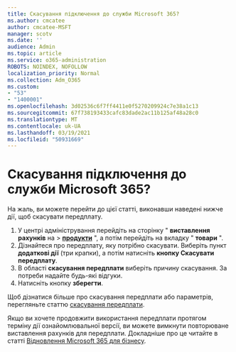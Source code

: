 ```yaml
---
title: Скасування підключення до служби Microsoft 365?
ms.author: cmcatee
author: cmcatee-MSFT
manager: scotv
ms.date: ''
audience: Admin
ms.topic: article
ms.service: o365-administration
ROBOTS: NOINDEX, NOFOLLOW
localization_priority: Normal
ms.collection: Adm_O365
ms.custom:
- "53"
- "1400001"
ms.openlocfilehash: 3d02536c6f7ff4411e0f5270209924c7e38a1c13
ms.sourcegitcommit: 67f738193433cafc83dade2ac11b125af48a28c0
ms.translationtype: MT
ms.contentlocale: uk-UA
ms.lasthandoff: 03/19/2021
ms.locfileid: "50931669"
---
```

# <a name="canceling-your-microsoft-365-subscription"></a>Скасування підключення до служби Microsoft 365?

На жаль, ви можете перейти до цієї статті, виконавши наведені нижче дії, щоб скасувати передплату.

1. У центрі адміністрування перейдіть на сторінку " **виставлення рахунків** на  >  **[продукти](https://go.microsoft.com/fwlink/p/?linkid=842054)** ", а потім перейдіть на вкладку " **товари** ".
2. Дізнайтеся про передплату, яку потрібно скасувати. Виберіть пункт **додаткові дії** (три крапки), а потім натисніть **кнопку Скасувати передплату**.
3. В області **скасування передплати** виберіть причину скасування. За потреби надайте будь-які відгуки.
4. Натисніть кнопку **зберегти**.

Щоб дізнатися більше про скасування передплати або параметрів, перегляньте статтю [скасування передплати](https://docs.microsoft.com/microsoft-365/commerce/subscriptions/cancel-your-subscription).

Якщо ви хочете продовжити використання передплати протягом терміну дії ознайомлювальної версії, ви можете вимкнути повторюване виставлення рахунків для передплати. Докладніше про це читайте в статті [Відновлення Microsoft 365 для бізнесу](https://docs.microsoft.com/microsoft-365/commerce/subscriptions/renew-your-subscription).
